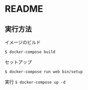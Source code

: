 # README

## 実行方法
イメージのビルド

`$ docker-compose build`

セットアップ

`$ docker-compose run web bin/setup`

実行
`$ docker-compose up -d`